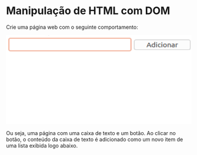 # Manipulação de HTML com DOM

Crie uma página web com o seguinte comportamento:

![Exemplo](images/exemplo.gif "Página com uma caixa de texto e um botão. Ao clicar no botão conteúdo da caixa de texto é adicionado como um novo item de uma lista exibida logo abaixo do botão")

Ou seja, uma página com uma caixa de texto e um botão. Ao clicar no botão, o conteúdo da caixa de texto é adicionado como um novo item de uma lista exibida logo abaixo.
